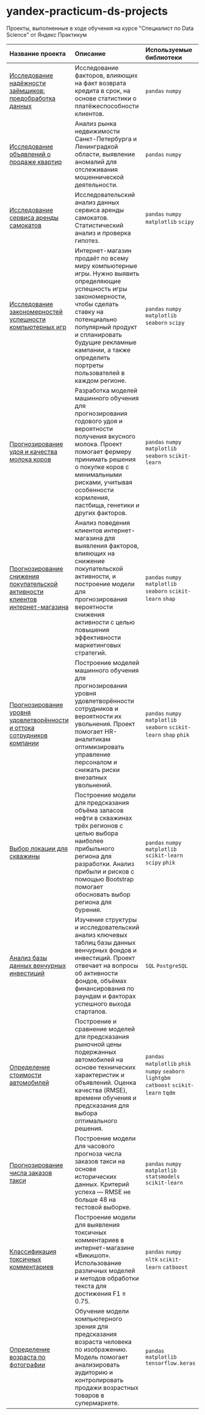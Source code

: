 # yandex-practicum-ds-projects
Проекты, выполненные в ходе обучения на курсе "Специалист по Data Science" от Яндекс Практикум

| Название проекта                                            | Описание                                                                                                                                                                                                                                                                                                                                                                             | Используемые библиотеки           |
| :---------------------- | :---------------------- | :---------------------- |
| [Исследование надёжности заёмщиков: предобработка данных](01_credit_scoring) | Исследование факторов, влияющих на факт возврата кредита в срок, на основе статистики о платёжеспособности клиентов. | `pandas` `numpy` |
| [Исследование объявлений о продаже квартир](02_real_estate_ads_analysis) | Анализ рынка недвижимости Санкт-Петербурга и Ленинградкой области, выявление аномалий для отслеживания мошеннической деятельности. | `pandas` `numpy` |
| [Исследование сервиса аренды самокатов](03_scooter_rental_analysis) | Исследовательский анализ данных сервиса аренды самокатов. Статистический анализ и проверка гипотез. | `pandas` `numpy` `matplotlib` `scipy` |
| [Исследование закономерностей успешности компьютерных игр](04_game_success_analysis) | Интернет-магазин продаёт по всему миру компьютерные игры. Нужно выявить определяющие успешность игры закономерности, чтобы сделать ставку на потенциально популярный продукт и спланировать будущие рекламные кампании, а также определить портреты пользователей в каждом регионе. | `pandas` `numpy` `matplotlib` `seaborn` `scipy` |
| [Прогнозирование удоя и качества молока коров](05_milk_yield_quality_prediction) | Разработка моделей машинного обучения для прогнозирования годового удоя и вероятности получения вкусного молока. Проект помогает фермеру принимать решения о покупке коров с минимальными рисками, учитывая особенности кормления, пастбища, генетики и других факторов. | `pandas` `numpy` `matplotlib` `seaborn` `scikit-learn` |
| [Прогнозирование снижения покупательской активности клиентов интернет-магазина](06_customer_activity_decline_prediction) | Анализ поведения клиентов интернет-магазина для выявления факторов, влияющих на снижение покупательской активности, и построение модели для прогнозирования вероятности снижения активности с целью повышения эффективности маркетинговых стратегий. | `pandas` `numpy` `matplotlib` `seaborn` `scikit-learn` `shap`|
| [Прогнозирование уровня удовлетворённости и оттока сотрудников компании](07_employee_satisfaction_churn_prediction) | Построение моделей машинного обучения для прогнозирования уровня удовлетворённости сотрудников и вероятности их увольнения. Проект помогает HR-аналитикам оптимизировать управление персоналом и снижать риски внезапных увольнений. | `pandas` `numpy` `matplotlib` `seaborn` `scikit-learn` `shap` `phik`|
| [Выбор локации для скважины](08_well_location_selection) | Построение модели для предсказания объёма запасов нефти в скважинах трёх регионов с целью выбора наиболее прибыльного региона для разработки. Анализ прибыли и рисков с помощью Bootstrap помогает обосновать выбор региона для бурения. | `pandas` `numpy` `matplotlib` `scikit-learn` `scipy` `phik`|
| [Анализ базы данных венчурных инвестиций](09_venture_funds_database) | Изучение структуры и исследовательский анализ ключевых таблиц базы данных венчурных фондов и инвестиций. Проект отвечает на вопросы об активности фондов, объёмах финансирования по раундам и факторах успешного выхода стартапов. | `SQL` `PostgreSQL` |
| [Определение стоимости автомобилей](10_auto_price_prediction) | Построение и сравнение моделей для предсказания рыночной цены подержанных автомобилей на основе технических характеристик и объявлений. Оценка качества (RMSE), времени обучения и предсказания для выбора оптимального решения. | `pandas` `matplotlib` `phik` `numpy` `seaborn` `lightgbm` `catboost` `scikit-learn` `tqdm` |
| [Прогнозирование числа заказов такси](11_taxi_orders_prediction) | Построение модели для часового прогноза числа заказов такси на основе исторических данных. Критерий успеха — RMSE не больше 48 на тестовой выборке. | `pandas` `numpy` `matplotlib` `statsmodels` `scikit-learn` |
| [Классификация токсичных комментариев](12_toxic_comments_classification) | Построение модели для выявления токсичных комментариев в интернет-магазине «Викишоп». Использование различных моделей и методов обработки текста для достижения F1 ≥ 0.75. | `pandas` `numpy` `nltk` `scikit-learn` `catboost` |
| [Определение возраста по фотографии](13_age_prediction_from_photo) | Обучение модели компьютерного зрения для предсказания возраста человека по изображению. Модель помогает анализировать аудиторию и контролировать продажи возрастных товаров в супермаркете. | `pandas` `matplotlib` `tensorflow.keras` |
